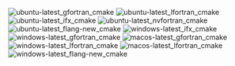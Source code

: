  ![ubuntu-latest_gfortran_cmake](https://img.shields.io/badge/ubuntu--latest_gfortran_cmake-passing-brightgreen) ![ubuntu-latest_lfortran_cmake](https://img.shields.io/badge/ubuntu--latest_lfortran_cmake-failing-red) ![ubuntu-latest_ifx_cmake](https://img.shields.io/badge/ubuntu--latest_ifx_cmake-passing-brightgreen) ![ubuntu-latest_nvfortran_cmake](https://img.shields.io/badge/ubuntu--latest_nvfortran_cmake-passing-brightgreen) ![ubuntu-latest_flang-new_cmake](https://img.shields.io/badge/ubuntu--latest_flang--new_cmake-passing-brightgreen) ![windows-latest_ifx_cmake](https://img.shields.io/badge/windows--latest_ifx_cmake-passing-brightgreen) ![windows-latest_gfortran_cmake](https://img.shields.io/badge/windows--latest_gfortran_cmake-passing-brightgreen) ![macos-latest_gfortran_cmake](https://img.shields.io/badge/macos--latest_gfortran_cmake-passing-brightgreen) ![windows-latest_lfortran_cmake](https://img.shields.io/badge/windows--latest_lfortran_cmake-passing-brightgreen) ![macos-latest_lfortran_cmake](https://img.shields.io/badge/macos--latest_lfortran_cmake-failing-red) ![windows-latest_flang-new_cmake](https://img.shields.io/badge/windows--latest_flang--new_cmake-passing-brightgreen)
